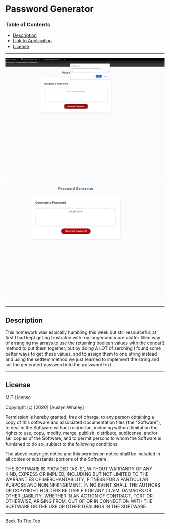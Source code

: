 # Password Generator

### Table of Contents

- [Description](#description)
- [Link to Application](https://austynwhaley.github.io/password-generator-3000/)
- [License](#license)

---

![Screenshot](./assets/images/passwordgenaratorprompt.png)
![Screenshot](./assets/images/passwordgenaratorfinished.png)

---


## Description

This homework was espically humbling this week but still resourceful, at first I had kept geting frustrated with my longer and more clutter filled way of arranging my arrays to use the returning boolean values with the concat() method to put them together, but by doing A LOT of serching I found some better ways to get these values, and to assign them to one string instead and using the setItem method we just learned to implement the string and set the generated password into the passwordText. 

---

## License

MIT License

Copyright (c) [2020] [Austyn Whaley]

Permission is hereby granted, free of charge, to any person obtaining a copy
of this software and associated documentation files (the "Software"), to deal
in the Software without restriction, including without limitation the rights
to use, copy, modify, merge, publish, distribute, sublicense, and/or sell
copies of the Software, and to permit persons to whom the Software is
furnished to do so, subject to the following conditions:

The above copyright notice and this permission notice shall be included in all
copies or substantial portions of the Software.

THE SOFTWARE IS PROVIDED "AS IS", WITHOUT WARRANTY OF ANY KIND, EXPRESS OR
IMPLIED, INCLUDING BUT NOT LIMITED TO THE WARRANTIES OF MERCHANTABILITY,
FITNESS FOR A PARTICULAR PURPOSE AND NONINFRINGEMENT. IN NO EVENT SHALL THE
AUTHORS OR COPYRIGHT HOLDERS BE LIABLE FOR ANY CLAIM, DAMAGES OR OTHER
LIABILITY, WHETHER IN AN ACTION OF CONTRACT, TORT OR OTHERWISE, ARISING FROM,
OUT OF OR IN CONNECTION WITH THE SOFTWARE OR THE USE OR OTHER DEALINGS IN THE
SOFTWARE.

---
[Back To The Top](#Password-Generator)